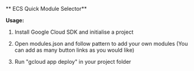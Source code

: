 ** ECS Quick Module Selector**

**Usage:**

1. Install Google Cloud SDK and initialise a project

2. Open modules.json and follow pattern to add your own modules
    (You can add as many button links as you would like)

3. Run "gcloud app deploy" in your project folder
